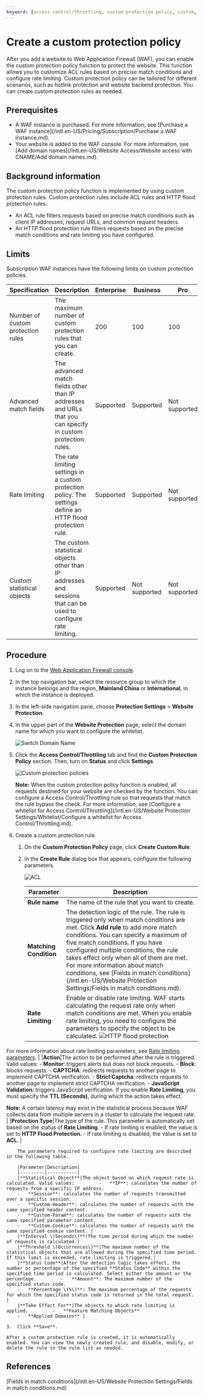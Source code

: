 ```yaml
---
keyword: [access control/throttling, custom protection policy, custom, rate limiting, access control, HTTP flood protection]
---
```


# Create a custom protection policy

After you add a website to Web Application Firewall \(WAF\), you can enable the custom protection policy function to protect the website. This function allows you to customize ACL rules based on precise match conditions and configure rate limiting. Custom protection policy can be tailored for different scenarios, such as hotlink protection and website backend protection. You can create custom protection rules as needed.

## Prerequisites

-   A WAF instance is purchased. For more information, see [Purchase a WAF instance](/intl.en-US/Pricing/Subscription/Purchase a WAF instance.md).
-   Your website is added to the WAF console. For more information, see [Add domain names](/intl.en-US/Website Access/Website access with CNAME/Add domain names.md).

## Background information

The custom protection policy function is implemented by using custom protection rules. Custom protection rules include ACL rules and HTTP flood protection rules.

-   An ACL rule filters requests based on precise match conditions such as client IP addresses, request URLs, and common request headers.
-   An HTTP flood protection rule filters requests based on the precise match conditions and rate limiting you have configured.

## Limits

Subscription WAF instances have the following limits on custom protection policies.

|Specification|Description|Enterprise|Business|Pro|
|-------------|-----------|----------|--------|---|
|Number of custom protection rules|The maximum number of custom protection rules that you can create.|200|100|100|
|Advanced match fields|The advanced match fields other than IP addresses and URLs that you can specify in custom protection rules.|Supported|Supported|Not supported|
|Rate limiting|The rate limiting settings in a custom protection policy. The settings define an HTTP flood protection rule.|Supported|Supported|Not supported|
|Custom statistical objects|The custom statistical objects other than IP addresses and sessions that can be used to configure rate limiting.|Supported|Not supported|Not supported|

## Procedure

1.  Log on to the [Web Application Firewall console](https://yundun.console.aliyun.com/?p=waf).

2.  In the top navigation bar, select the resource group to which the instance belongs and the region, **Mainland China** or **International**, in which the instance is deployed.

3.  In the left-side navigation pane, choose **Protection Settings** \> **Website Protection**.

4.  In the upper part of the **Website Protection** page, select the domain name for which you want to configure the whitelist.

    ![Switch Domain Name](https://static-aliyun-doc.oss-cn-hangzhou.aliyuncs.com/assets/img/en-US/8038549951/p77231.png)

5.  Click the **Access Control/Throttling** tab and find the **Custom Protection Policy** section. Then, turn on **Status** and click **Settings**.

    ![Custom protection policies](https://static-aliyun-doc.oss-cn-hangzhou.aliyuncs.com/assets/img/en-US/2628549951/p74272.png)

    **Note:** When the custom protection policy function is enabled, all requests destined for your website are checked by the function. You can configure a Access Control/Throttling rule so that requests that match the rule bypass the check. For more information, see [Configure a whitelist for Access Control/Throttling](/intl.en-US/Website Protection Settings/Whitelist/Configure a whitelist for Access Control/Throttling.md).

6.  Create a custom protection rule.

    1.  On the **Custom Protection Policy** page, click **Create Custom Rule**.

    2.  In the **Create Rule** dialog box that appears, configure the following parameters.

        ![ACL](https://static-aliyun-doc.oss-cn-hangzhou.aliyuncs.com/assets/img/en-US/2628549951/p74273.png)

        |Parameter|Description|
        |---------|-----------|
        |**Rule name**|The name of the rule that you want to create.|
        |**Matching Condition**|The detection logic of the rule. The rule is triggered only when match conditions are met. Click **Add rule** to add more match conditions. You can specify a maximum of five match conditions. If you have configured multiple conditions, the rule takes effect only when all of them are met. For more information about match conditions, see [Fields in match conditions](/intl.en-US/Website Protection Settings/Fields in match conditions.md). |
        |**Rate Limiting**|Enable or disable rate limiting. WAF starts calculating the request rate only when match conditions are met. When you enable rate limiting, you need to configure the parameters to specify the object to be calculated. ![HTTP flood protection](https://static-aliyun-doc.oss-cn-hangzhou.aliyuncs.com/assets/img/en-US/2628549951/p74274.png)

For more information about rate limiting parameters, see [Rate limiting parameters](#table_p8w_f11_5h6). |
        |**Action**|The action to be performed after the rule is triggered. Valid values:         -   **Monitor**: triggers alerts but does not block requests.
        -   **Block**: blocks requests.
        -   **CAPTCHA**: redirects requests to another page to implement CAPTCHA verification.
        -   **Strict Captcha**: redirects requests to another page to implement strict CAPTCHA verification.
        -   **JavaScript Validation**: triggers JavaScript verification.
If you enable **Rate Limiting**, you must specify the **TTL \(Seconds\)**, during which the action takes effect.

**Note:** A certain latency may exist in the statistical process because WAF collects data from multiple servers in a cluster to calculate the request rate. |
        |**Protection Type**|The type of the rule. This parameter is automatically set based on the status of **Rate Limiting**.         -   If rate limiting is enabled, the value is set to **HTTP Flood Protection**.
        -   If rate limiting is disabled, the value is set to **ACL**. |

        The parameters required to configure rate limiting are described in the following table.

        |Parameter|Description|
        |---------|-----------|
        |**Statistical Object**|The object based on which request rate is calculated. Valid values:         -   **IP**: calculates the number of requests from a specific IP address.
        -   **Session**: calculates the number of requests transmitted over a specific session.
        -   **Custom-Header**: calculates the number of requests with the same specified header content.
        -   **Custom-Param**: calculates the number of requests with the same specified parameter content.
        -   **Custom-Cookie**: calculates the number of requests with the same specified cookie content. |
        |**Interval \(Seconds\)**|The time period during which the number of requests is calculated.|
        |**Threshold \(Occurrences\)**|The maximum number of the statistical objects that are allowed during the specified time period. If this limit is exceeded, rate limiting is triggered.|
        |**Status Code**|After the detection logic takes effect, the number or percentage of the specified **Status Code** within the specified time period is calculated. Select either the amount or the percentage.         -   **Amount**: The maximum number of the specified status code.
        -   **Percentage \(%\)**: The maximum percentage of the requests for which the specified status code is returned in the total request. |
        |**Take Effect For**|The objects to which rate limiting is applied.         -   **Feature Matching Objects**
        -   **Applied Domains** |

    3.  Click **Save**.

    After a custom protection rule is created, it is automatically enabled. You can view the newly created rule, and disable, modify, or delete the rule in the rule list as needed.


## References

[Fields in match conditions](/intl.en-US/Website Protection Settings/Fields in match conditions.md)

